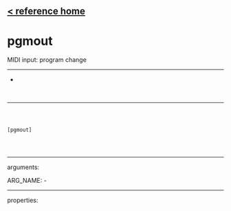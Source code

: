 [< reference home](ceammc_lib.html)
---

# pgmout


MIDI input: program change

---

-
<br>


---


```



[pgmout]


            
```

---
arguments:

ARG_NAME: -<br>

---
properties:


